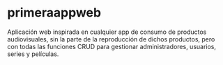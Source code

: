 # primeraappweb
Aplicación web inspirada en cualquier app de consumo de productos audiovisuales, sin la parte de la reproducción de dichos productos, pero con todas las funciones CRUD para gestionar administradores, usuarios, series y películas.
